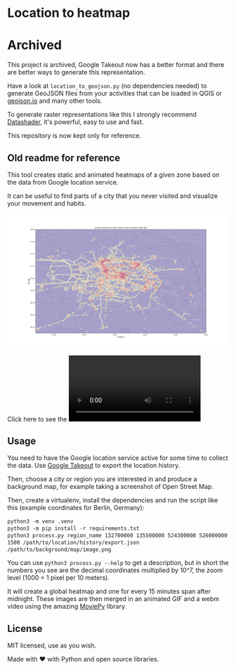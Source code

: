 # Location to heatmap

# Archived
This project is archived, Google Takeout now has a better format and there are better ways to generate this representation.

Have a look at `location_to_geojson.py` (no dependencies needed) to generate GeoJSON files from your activities that can be loaded in QGIS or [geojson.io](https://geojson.io/#map=2/20.0/0.0) and many other tools.

To generate raster representations like this I strongly recommend [Datashader](https://datashader.org/), it's powerful, easy to use and fast.

This repository is now kept only for reference.
## Old readme for reference

This tool creates static and animated heatmaps of a given zone based on the data from Google location service.

It can be useful to find parts of a city that you never visited and visualize your movement and habits.

![Heatmap of locations in Berlin](locations_in_berlin_all_time_weighted.png)

Click here to see the ![animated version](berlin.webm)


## Usage
You need to have the Google location service active for some time to collect the data. Use [Google Takeout](https://takeout.google.com/) to export the location history.

Then, choose a city or region you are interested in and produce a background map, for example taking a screenshot of Open Street Map.

Then, create a virtualenv, install the dependencies and run the script like this (example coordinates for Berlin, Germany):

    python3 -m venv .venv
    python3 -m pip install -r requirements.txt
    python3 process.py region_name 132700000 135500000 524300000 526000000 1500 /path/to/location/history/export.json /path/to/background/map/image.png

You can use `python3 process.py --help` to get a description, but in short the numbers you see are the decimal coordinates multiplied by 10^7, the zoom level (1000 = 1 pixel per 10 meters).

It will create a global heatmap and one for every 15 minutes span after midnight. These images are then merged in an animated GIF and a webm video using the amazing [MoviePy](http://zulko.github.io/moviepy/) library.

## License
MIT licensed, use as you wish.

Made with ❤️ with Python and open source libraries.

